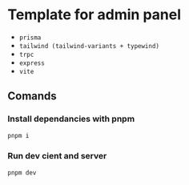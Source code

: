 # Template for admin panel

- `prisma`
- `tailwind (tailwind-variants + typewind)`
- `trpc`
- `express`
- `vite`

## Comands

### Install dependancies with pnpm

```bash
pnpm i
```

### Run dev cient and server

```bash
pnpm dev
```
